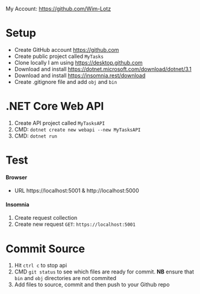 My Account: https://github.com/Wim-Lotz

# Setup
- Create GitHub account https://github.com
- Create public project called `MyTasks`
- Clone locally I am using https://desktop.github.com
- Download and install  https://dotnet.microsoft.com/download/dotnet/3.1
- Download and install https://insomnia.rest/download
- Create .gitignore file and add `obj` and `bin`

# .NET Core Web API
1. Create API project called `MyTasksAPI`
2. CMD: `dotnet create new webapi --new MyTasksAPI`
3. CMD: `dotnet run`

# Test

#### Browser
- URL https://localhost:5001 & http://localhost:5000

#### Insomnia
1. Create request collection
2. Create new request `GET`: `https://localhost:5001`

# Commit Source
1. Hit `ctrl c` to stop api
2. CMD `git status` to see which files are ready for commit. **NB** ensure that `bin` and `obj` directories are not commited
3. Add files to source, commit and then push to your Github repo